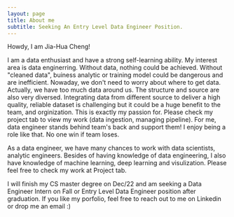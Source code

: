 ```yaml
---
layout: page
title: About me
subtitle: Seeking An Entry Level Data Engineer Position.
---
```


Howdy, I am Jia-Hua Cheng! 

I am a data enthusiast and have a strong self-learning ability. 
My interest area is data enginerring. Without data, nothing could be achieved. Without "cleaned data", buiness analytic or training model could be dangerous and are inefficient. Nowaday, we don't need to worry about where to get data. Actually, we have too much data around us. The structure and source are also very diversed. Integrating data from different source to deliver a high quality, reliable dataset is challenging but it could be a huge benefit to the team, and orginization. This is exactly my passion for. Please check my project tab to view my work (data ingestion, managing pipeline). For me, data engineer stands behind team's back and support them! I enjoy being a role like that. No one win if team loses. 

As a data engineer, we have many chances to work with data scientists, analytic engineers. Besides of having knowledge of data engineering, I also have knowledge of machine learning, deep learning and visulization. Please feel free to check my work at Project tab. 

I will finish my CS master degree on Dec/22 and am seeking a Data Engineer Intern on Fall or Entry Level Data Engineer position after graduation. If you like my porfolio, feel free to reach out to me on Linkedin or drop me an email :) 
